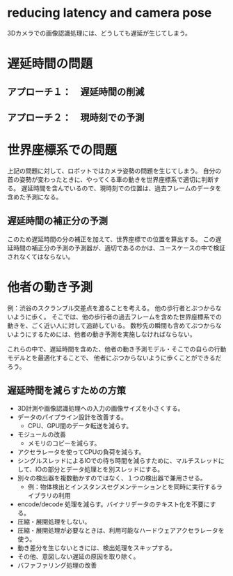 # reducing latency and camera pose
3Dカメラでの画像認識処理には、どうしても遅延が生じてしまう。

# 遅延時間の問題
## アプローチ１：　遅延時間の削減

## アプローチ２：　現時刻での予測

# 世界座標系での問題
上記の問題に対して、ロボットではカメラ姿勢の問題を生じてしまう。
自分の首の姿勢が変わったときに、やってくる車の動きを世界座標系で適切に判断する。
遅延時間を含んでいるので、現時刻での位置は、過去フレームのデータを含めた予測になる。
## 遅延時間の補正分の予測
このため遅延時間の分の補正を加えて、世界座標での位置を算出する。
この遅延時間の補正分の予測の予測器が、適切であるのかは、ユースケースの中で検証されなくてはならない。

# 他者の動き予測
例：渋谷のスクランブル交差点を渡ることを考える。
他の歩行者とぶつからないように歩く。
そこでは、他の歩行者の過去フレームを含めた世界座標系での動きを、ごく近い人に対して追跡している。
数秒先の瞬間も含めてぶつからないようにするためには、他者の動き予測を実施しなければならない。

これらの中で、遅延時間を含めた、他者の動き予測モデル・そこでの自らの行動モデルとを最適化することで、
他者にぶつからないように歩くことができるだろう。

## 遅延時間を減らすための方策
- 3D計測や画像認識処理への入力の画像サイズを小さくする。
- データのパイプライン設計を改善する。
  - CPU、GPU間のデータ転送を減らす。
- モジュールの改善
  - メモリのコピーを減らす。
- アクセラレータを使ってCPUの負荷を減らす。
- シングルスレッドによるIOでの待ち時間を減らすために、マルチスレッドにして、IOの部分とデータ処理とを別スレッドにする。
- 別々の検出器を複数動かすのではなく、１つの検出器で兼用させる。
  - 例：物体検出とインスタンスセグメンテーションとを同時に実行するライブラリの利用
- encode/decode 処理を減らす。バイナリデータのテキスト化を不要にする。
- 圧縮・展開処理をしない。
- 圧縮・展開処理が必要なときは、利用可能なハードウェアアクセラレータを使う。
- 動き差分を生じないときには、検出処理をスキップする。
- その他、意図しない遅延の原因を取り除く。
- バファファリング処理の改善




